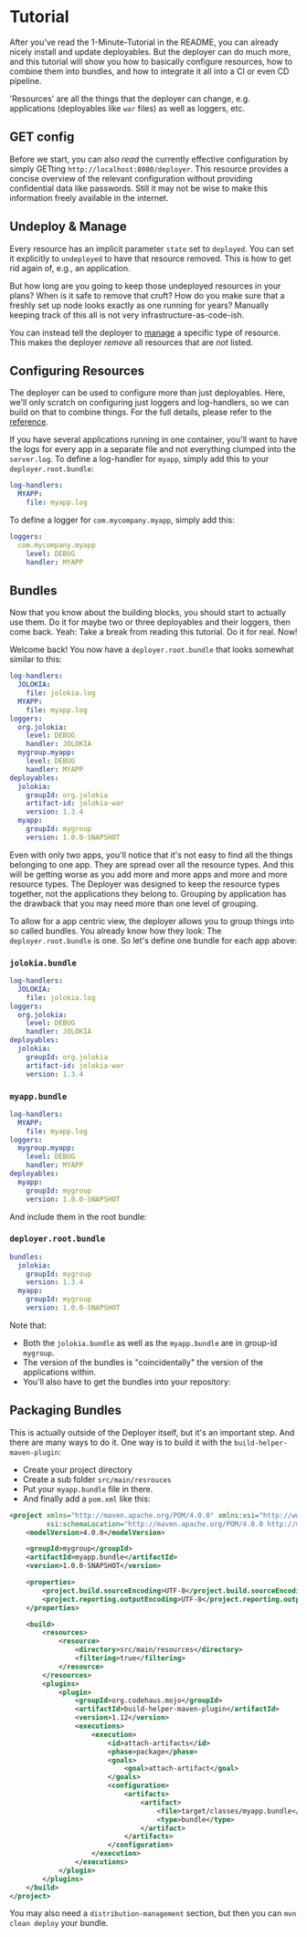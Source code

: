 # Tutorial

After you've read the 1-Minute-Tutorial in the README, you can already nicely install and update deployables.
But the deployer can do much more, and this tutorial will show you how to basically configure resources,
how to combine them into bundles, and how to integrate it all into a CI or even CD pipeline.

'Resources' are all the things that the deployer can change, e.g. applications (deployables like `war` files)
as well as loggers, etc.

## GET config

Before we start, you can also _read_ the currently effective configuration by simply GETting `http://localhost:8080/deployer`.
This resource provides a concise overview of the relevant configuration without providing confidential data like passwords.
Still it may not be wise to make this information freely available in the internet.

## Undeploy & Manage

Every resource has an implicit parameter `state` set to `deployed`.
You can set it explicitly to `undeployed` to have that resource removed.
This is how to get rid again of, e.g., an application.

But how long are you going to keep those undeployed resources in your plans?
When is it safe to remove that cruft?
How do you make sure that a freshly set up node looks exactly as one running for years?
Manually keeping track of this all is not very infrastructure-as-code-ish.

You can instead tell the deployer to [manage](REFERENCE.md#manage) a specific type of resource.
This makes the deployer _remove_ all resources that are _not_ listed.

## Configuring Resources

The deployer can be used to configure more than just deployables.
Here, we'll only scratch on configuring just loggers and log-handlers, so we can build on that to combine things.
For the full details, please refer to the [reference](REFERENCE.md).

If you have several applications running in one container,
you'll want to have the logs for every app in a separate file and not everything clumped into the `server.log`.
To define a log-handler for `myapp`, simply add this to your `deployer.root.bundle`:

```yaml
log-handlers:
  MYAPP:
    file: myapp.log
```

To define a logger for `com.mycompany.myapp`, simply add this:

```yaml
loggers:
  com.mycompany.myapp
    level: DEBUG
    handler: MYAPP
```

## Bundles

Now that you know about the building blocks, you should start to actually use them.
Do it for maybe two or three deployables and their loggers, then come back.
Yeah: Take a break from reading this tutorial. Do it for real. Now!

Welcome back! You now have a `deployer.root.bundle` that looks somewhat similar to this:

```yaml
log-handlers:
  JOLOKIA:
    file: jolokia.log
  MYAPP:
    file: myapp.log
loggers:
  org.jolokia:
    level: DEBUG
    handler: JOLOKIA
  mygroup.myapp:
    level: DEBUG
    handler: MYAPP
deployables:
  jolokia:
    groupId: org.jolokia
    artifact-id: jolokia-war
    version: 1.3.4
  myapp:
    groupId: mygroup
    version: 1.0.0-SNAPSHOT
```

Even with only two apps, you'll notice that it's not easy to find all the things belonging to one app.
They are spread over all the resource types. 
And this will be getting worse as you add more and more apps and more and more resource types.
The Deployer was designed to keep the resource types together, not the applications they belong to.
Grouping by application has the drawback that you may need more than one level of grouping.

To allow for a app centric view, the deployer allows you to group things into so called bundles.
You already know how they look: The `deployer.root.bundle` is one.
So let's define one bundle for each app above:

### `jolokia.bundle`

```yaml
log-handlers:
  JOLOKIA:
    file: jolokia.log
loggers:
  org.jolokia:
    level: DEBUG
    handler: JOLOKIA
deployables:
  jolokia:
    groupId: org.jolokia
    artifact-id: jolokia-war
    version: 1.3.4
```

### `myapp.bundle`

```yaml
log-handlers:
  MYAPP:
    file: myapp.log
loggers:
  mygroup.myapp:
    level: DEBUG
    handler: MYAPP
deployables:
  myapp:
    groupId: mygroup
    version: 1.0.0-SNAPSHOT
```

And include them in the root bundle:

### `deployer.root.bundle`

```yaml
bundles:
  jolokia:
    groupId: mygroup
    version: 1.3.4
  myapp:
    groupId: mygroup
    version: 1.0.0-SNAPSHOT
```

Note that:

- Both the `jolokia.bundle` as well as the `myapp.bundle` are in group-id `mygroup`.
- The version of the bundles is "coincidentally" the version of the applications within.
- You'll also have to get the bundles into your repository:

## Packaging Bundles

This is actually outside of the Deployer itself, but it's an important step.
And there are many ways to do it. One way is to build it with the `build-helper-maven-plugin`:

- Create your project directory
- Create a sub folder `src/main/resrouces`
- Put your `myapp.bundle` file in there.
- And finally add a `pom.xml` like this:

```xml
<project xmlns="http://maven.apache.org/POM/4.0.0" xmlns:xsi="http://www.w3.org/2001/XMLSchema-instance"
         xsi:schemaLocation="http://maven.apache.org/POM/4.0.0 http://maven.apache.org/xsd/maven-4.0.0.xsd">
    <modelVersion>4.0.0</modelVersion>

    <groupId>mygroup</groupId>
    <artifactId>myapp.bundle</artifactId>
    <version>1.0.0-SNAPSHOT</version>

    <properties>
        <project.build.sourceEncoding>UTF-8</project.build.sourceEncoding>
        <project.reporting.outputEncoding>UTF-8</project.reporting.outputEncoding>
    </properties>

    <build>
        <resources>
            <resource>
                <directory>src/main/resources</directory>
                <filtering>true</filtering>
            </resource>
        </resources>
        <plugins>
            <plugin>
                <groupId>org.codehaus.mojo</groupId>
                <artifactId>build-helper-maven-plugin</artifactId>
                <version>1.12</version>
                <executions>
                    <execution>
                        <id>attach-artifacts</id>
                        <phase>package</phase>
                        <goals>
                            <goal>attach-artifact</goal>
                        </goals>
                        <configuration>
                            <artifacts>
                                <artifact>
                                    <file>target/classes/myapp.bundle</file>
                                    <type>bundle</type>
                                </artifact>
                            </artifacts>
                        </configuration>
                    </execution>
                </executions>
            </plugin>
        </plugins>
    </build>
</project>
```

You may also need a `distribution-management` section, but then you can `mvn clean deploy` your bundle. 

